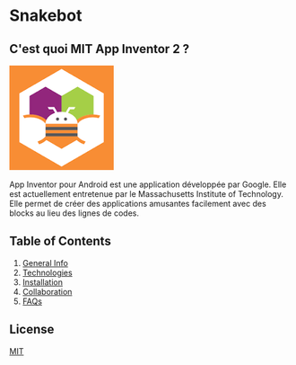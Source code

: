 # Snakebot

## C'est quoi MIT App Inventor 2 ?
![MITAppInventor Logo](assets/logoAppInventor_bokjby.png)


App Inventor pour Android est une application développée par Google. 
Elle est actuellement entretenue par le Massachusetts Institute of Technology.
Elle permet de créer des applications amusantes facilement avec des blocks au lieu des lignes de codes.
## Table of Contents
1. [General Info](#general-info)
2. [Technologies](#technologies)
3. [Installation](#installation)
4. [Collaboration](#collaboration)
5. [FAQs](#faqs)








## License
[MIT](https://choosealicense.com/licenses/mit/)

